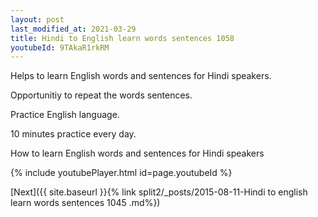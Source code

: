 ```yaml
---
layout: post
last_modified_at: 2021-03-29
title: Hindi to English learn words sentences 1058 
youtubeId: 9TAkaR1rkRM
---
```

 
 
Helps to learn English words and sentences for Hindi speakers.

Opportunitiy to repeat the words sentences. 

Practice English language. 
 
10 minutes practice every day. 
 
How to learn English words and sentences for Hindi speakers 
 
{% include youtubePlayer.html id=page.youtubeId %}
 
 
[Next]({{ site.baseurl }}{% link  split2/_posts/2015-08-11-Hindi to english learn words sentences 1045 .md%})
 
